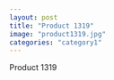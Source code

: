 ```yaml
---
layout: post
title: "Product 1319"
image: "product1319.jpg"
categories: "category1"
---
```

Product 1319
